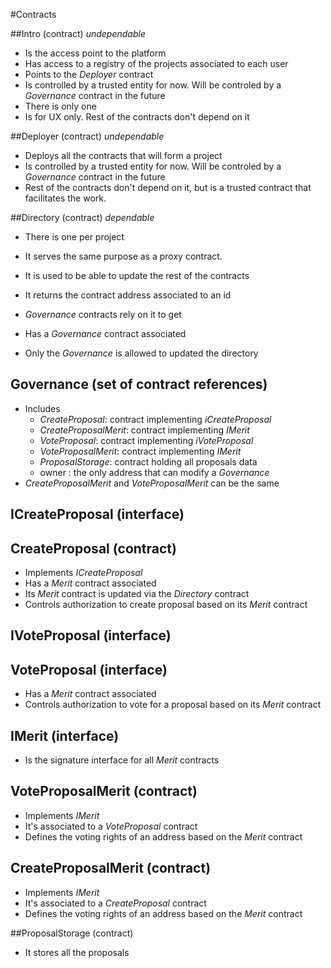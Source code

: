 #Contracts

##Intro (contract) _undependable_
- Is the access point to the platform
- Has access to a registry of the projects associated to each user
- Points to the _Deployer_ contract
- Is controlled by a trusted entity for now. Will be controled by a _Governance_ contract in the future
- There is only one
- Is for UX only. Rest of the contracts don't depend on it

##Deployer (contract) _undependable_
- Deploys all the contracts that will form a project
- Is controlled by a trusted entity for now. Will be controled by a _Governance_ contract in the future
- Rest of the contracts don't depend on it, but is a trusted contract that facilitates the work.

##Directory (contract) _dependable_
- There is one per project
- It serves the same purpose as a proxy contract.
- It is used to be able to update the rest of the contracts
- It returns the contract address associated to an id

- _Governance_ contracts rely on it to get
- Has a _Governance_ contract associated
- Only the _Governance_ is allowed to updated the directory

## Governance (set of contract references)
 - Includes
    + _CreateProposal_: contract implementing _iCreateProposal_
    + _CreateProposalMerit_: contract implementing _IMerit_
    + _VoteProposal_: contract implementing _iVoteProposal_
    + _VoteProposalMerit_: contract implementing _IMerit_
    + _ProposalStorage_: contract holding all proposals data
    + owner : the only address that can modify a _Governance_
- _CreateProposalMerit_ and _VoteProposalMerit_ can be the same

## ICreateProposal (interface)

## CreateProposal (contract)
- Implements _ICreateProposal_
- Has a _Merit_ contract associated
- Its _Merit_ contract is updated via the _Directory_ contract
- Controls authorization to create proposal based on its _Merit_ contract

## IVoteProposal (interface)

## VoteProposal (interface)
- Has a _Merit_ contract associated
- Controls authorization to vote for a proposal based on its _Merit_ contract


## IMerit (interface)
- Is the signature interface for all _Merit_ contracts

## VoteProposalMerit (contract)
- Implements _IMerit_
- It's associated to a _VoteProposal_ contract
- Defines the voting rights of an address based on the _Merit_ contract

## CreateProposalMerit (contract)
- Implements _IMerit_
- It's associated to a _CreateProposal_ contract
- Defines the voting rights of an address based on the _Merit_ contract

##ProposalStorage (contract)
- It stores all the proposals






